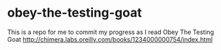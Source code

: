 # obey-the-testing-goat
This is a repo for me to commit my progress as I read Obey The Testing Goat
http://chimera.labs.oreilly.com/books/1234000000754/index.html
